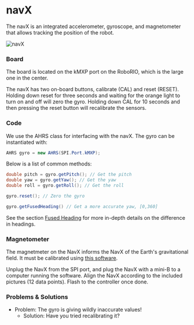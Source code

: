 # navX

The navX is an integrated accelerometer, gyroscope, and magnetometer that allows tracking the position of the robot.

![navX](/static/imgs/vendors/navx.png)

### Board

The board is located on the kMXP port on the RoboRIO, which is the large one in the center.

The navX has two on-board buttons, calibrate (CAL) and reset (RESET). Holding down reset for three seconds and waiting for the orange light to turn on and off will zero the gyro. Holding down CAL for 10 seconds and then pressing the reset button will recalibrate the sensors.

### Code

We use the AHRS class for interfacing with the navX. The gyro can be instantiated with:

```java
AHRS gyro = new AHRS(SPI.Port.kMXP);
```

Below is a list of common methods:

```java
double pitch = gyro.getPitch(); // Get the pitch
double yaw = gyro.getYaw(); // Get the yaw
double roll = gyro.getRoll(); // Get the roll

gyro.reset(); // Zero the gyro

gyro.getFusedHeading() // Get a more accurate yaw, [0,360]
```

See the section [Fused Heading](https://pdocs.kauailabs.com/navx-mxp/guidance/terminology/#:~:text=measure%20rotation%20similarly.-,%E2%80%9CFused%E2%80%9D%20Heading,-Given%20the%20gravity) for more in-depth details on the difference in headings.

### Magnetometer

The magnetmeter on the NavX informs the NavX of the Earth's gravitational field. It must be calibrated using [this software](https://www.kauailabs.com/support/navx-mxp/kb/faq.php?id=25).

Unplug the NavX from the SPI port, and plug the NavX with a mini-B to a computer running the software. Align the NavX according to the included pictures (12 data points). Flash to the controller once done.

### Problems & Solutions

- Problem: The gyro is giving wildly inaccurate values!
  - Solution: Have you tried recalibrating it?
